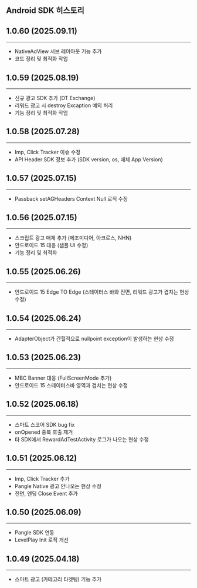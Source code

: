 ## Android SDK 히스토리 <!-- {docsify-ignore} -->

## 1.0.60 (2025.09.11) <!-- {docsify-ignore} -->
---
- NativeAdView 서브 레이아웃 기능 추가
- 코드 정리 및 최적화 작업

## 1.0.59 (2025.08.19) <!-- {docsify-ignore} -->
---
- 신규 광고 SDK 추가 (DT Exchange)
- 리워드 광고 시 destroy Excaption 예외 처리
- 기능 정리 및 최적화 작업

## 1.0.58 (2025.07.28) <!-- {docsify-ignore} -->
---
- Imp, Click Tracker 이슈 수정
- API Header SDK 정보 추가 (SDK version, os, 매체 App Version)

## 1.0.57 (2025.07.15) <!-- {docsify-ignore} -->
---
- Passback setAGHeaders Context Null 로직 수정

## 1.0.56 (2025.07.15) <!-- {docsify-ignore} -->
---
- 스크립트 광고 매체 추가 (메조미디어, 아크로스, NHN)
- 안드로이드 15 대응 (샘플 UI 수정)
- 기능 정리 및 최적화

## 1.0.55 (2025.06.26) <!-- {docsify-ignore} -->
---
- 안드로이드 15 Edge TO Edge (스테이터스 바와 전면, 리워드 광고가 겹치는 현상 수정)


## 1.0.54 (2025.06.24) <!-- {docsify-ignore} -->
---
- AdapterObject가 간헐적으로 nullpoint exception이 발생하는 현상 수정


## 1.0.53 (2025.06.23) <!-- {docsify-ignore} -->
---
- MBC Banner 대응 (FullScreenMode 추가)
- 안드로이드 15 스테이터스바 영역과 겹치는 현상 수정


## 1.0.52 (2025.06.18) <!-- {docsify-ignore} -->
---
- 스마트 스코어 SDK bug fix
- onOpened 중복 호출 제거
- 타 SDK에서 RewardAdTestActivity 로그가 나오는 현상 수정


## 1.0.51 (2025.06.12) <!-- {docsify-ignore} -->
---
- Imp, Click Tracker 추가
- Pangle Native 광고 안나오는 현상 수정
- 전면, 엔딩 Close Event 추가


## 1.0.50 (2025.06.09) <!-- {docsify-ignore} -->
---
- Pangle SDK 연동
- LevelPlay Init 로직 개선


## 1.0.49 (2025.04.18) <!-- {docsify-ignore} -->
---
- 스마트 광고 (카테고리 타겟팅) 기능 추가